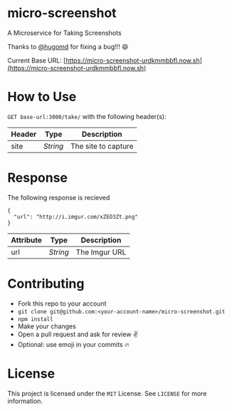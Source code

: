 # micro-screenshot
A Microservice for Taking Screenshots

Thanks to [@hugomd](https://github.com/hugomd/) for fixing a bug!!! :smile:

Current Base URL: [https://micro-screenshot-urdkmmbbfl.now.sh](https://micro-screenshot-urdkmmbbfl.now.sh)

# How to Use
`GET base-url:3000/take/` with the following header(s):

| Header | Type     | Description         |
|--------|----------|---------------------|
| site   | _String_ | The site to capture |


# Response
The following response is recieved

```
{
  "url": "http://i.imgur.com/xZEO3Zt.png"
}
```

| Attribute | Type     | Description         |
|-----------|----------|---------------------|
| url       | _String_ | The Imgur URL       |

# Contributing
* Fork this repo to your account
* `git clone git@github.com:<your-account-name>/micro-screenshot.git`
* `npm install`
* Make your changes
* Open a pull request and ask for review ✌️
* Optional: use emoji in your commits 🔥

# License
This project is licensed under the `MIT` License. See `LICENSE` for more information.